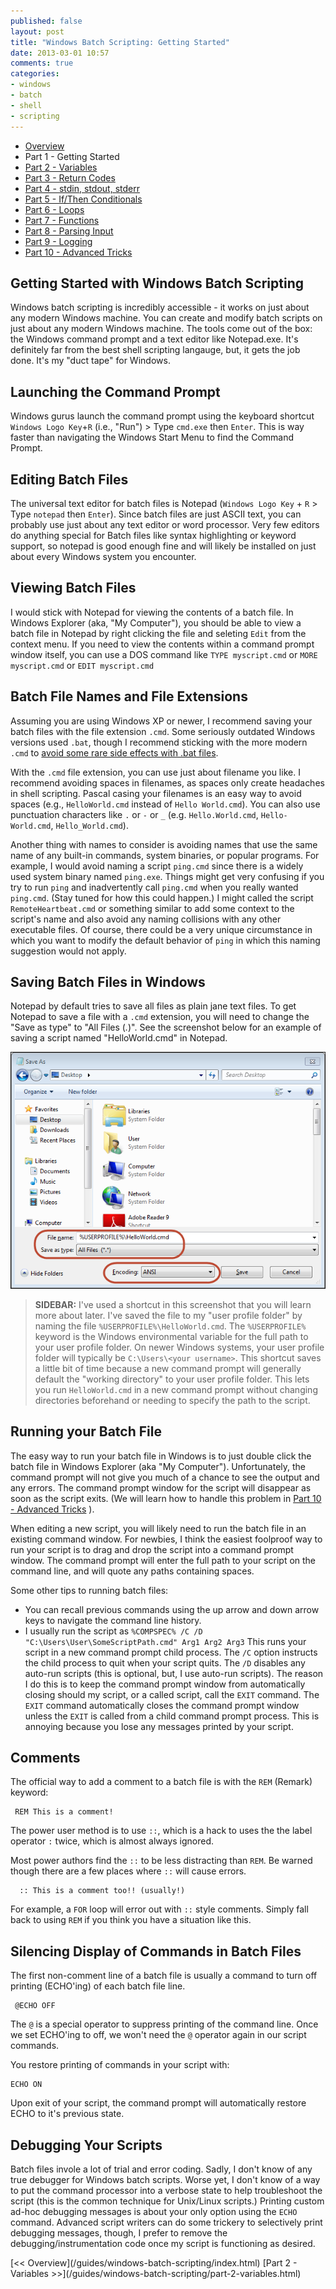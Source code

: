 ```yaml
---
published: false
layout: post
title: "Windows Batch Scripting: Getting Started"
date: 2013-03-01 10:57
comments: true
categories: 
- windows
- batch
- shell
- scripting
---
```


* [Overview](/guides/windows-batch-scripting/index.html)
* Part 1 - Getting Started
* [Part 2 - Variables](/guides/windows-batch-scripting/part-2-variables.html)
* [Part 3 - Return Codes](/guides/windows-batch-scripting/part-3-return-codes.html)
* [Part 4 - stdin, stdout, stderr](/guides/windows-batch-scripting/part-4-stdin-stdout-stderr.html)
* [Part 5 - If/Then Conditionals](/guides/windows-batch-scripting/part-5-if-then-conditionals.html)
* [Part 6 - Loops](/guides/windows-batch-scripting/part-6-loops.html)
* [Part 7 - Functions](/guides/windows-batch-scripting/part-7-functions.html)
* [Part 8 - Parsing Input](/guides/windows-batch-scripting/part-8-parsing-input.html)
* [Part 9 - Logging](/guides/windows-batch-scripting/part-9-logging.html)
* [Part 10 - Advanced Tricks](/guides/windows-batch-scripting/part-advanced-tricks.html)

## Getting Started with Windows Batch Scripting

Windows batch scripting is incredibly accessible - it works on just about any modern Windows machine.  You can create and modify batch scripts on just about any modern Windows machine.  The tools come out of the box: the Windows command prompt and a text editor like Notepad.exe.  It's definitely far from 
the best shell scripting langauge, but, it gets the job done.  It's my "duct tape" for Windows.

## Launching the Command Prompt
Windows gurus launch the command prompt using the keyboard shortcut `Windows Logo Key`+`R` (i.e., "Run") > Type `cmd.exe` then `Enter`.  This is way faster than navigating the Windows Start Menu to find the Command Prompt. 

## Editing Batch Files
The universal text editor for batch files is Notepad (`Windows Logo Key` + `R` > Type `notepad` then `Enter`).  Since batch files are just ASCII text, you can probably use just about any text editor or word processor.  Very few editors do anything special for Batch files like syntax highlighting or keyword support, so notepad is good enough fine and will likely be installed on just about every Windows system you encounter.

## Viewing Batch Files
I would stick with Notepad for viewing the contents of a batch file.  In Windows Explorer (aka, "My Computer"), you should be able to view a batch file in Notepad by right clicking the file and seleting `Edit` from the context menu. If you need to view the contents within a command prompt window itself, you can use a DOS command like `TYPE myscript.cmd` or `MORE myscript.cmd` or `EDIT myscript.cmd`

## Batch File Names and File Extensions
Assuming you are using Windows XP or newer, I recommend saving your batch files with the file extension `.cmd`.  Some seriously outdated Windows versions used `.bat`, though I recommend sticking with the more modern `.cmd` to [avoid some rare side effects with .bat files](http://waynes-world-it.blogspot.fr/2008/08/difference-between-bat-and-cmd.html).  

With the `.cmd` file extension, you can use just about filename you like.  I recommend avoiding spaces in filenames, as spaces only create headaches in shell scripting.  Pascal casing your filenames is an easy way to avoid spaces (e.g., `HelloWorld.cmd` instead of `Hello World.cmd`).  You can also use punctuation characters like `.` or `-` or `_` (e.g. `Hello.World.cmd`, `Hello-World.cmd`, `Hello_World.cmd`).

Another thing with names to consider is avoiding names that use the same name of any built-in commands, system binaries, or popular programs.  For example, I would avoid naming a script `ping.cmd` since there is a widely used system binary named `ping.exe`.  Things might get very confusing if you try to run `ping` and inadvertently call `ping.cmd` when you really wanted `ping.cmd`.  (Stay tuned for how this could happen.)  I might called the script `RemoteHeartbeat.cmd` or something similar to add some context to the script's name and also avoid any naming collisions with any other executable files.  Of course, there could be a very unique circumstance in which you want to modify the default behavior of `ping` in which this naming suggestion would not apply.

## Saving Batch Files in Windows
Notepad by default tries to save all files as plain jane text files.  To get Notepad to save a file with a `.cmd` extension, you will need to change the "Save as type" to "All Files (*.*)".  See the screenshot below for an example of saving a script named "HelloWorld.cmd" in Notepad.  

![Screenshot of saving a batch file in Notepad](/images/2013-03-03-A.png)

> **SIDEBAR:** I've used a shortcut in this screenshot that you will learn more about later.  I've saved the file to my "user profile folder" by naming
> the file `%USERPROFILE%\HelloWorld.cmd`.   The `%USERPROFILE%` keyword is the Windows environmental variable for the full path
> to your user profile folder.  On newer Windows systems, your user profile folder will typically be `C:\Users\<your username>`.  This shortcut
> saves a little bit of time because a new command prompt will generally default the "working directory" to your user profile folder. This lets you run
> `HelloWorld.cmd` in a new command prompt without changing directories beforehand or needing to specify the path to the script.

## Running your Batch File
The easy way to run your batch file in Windows is to just double click the batch file in Windows Explorer (aka "My Computer").  Unfortunately, the command prompt will not give you much of a chance to see the output and any errors.  The command prompt window for the script will disappear as soon as the script exits.  (We will learn how to handle this problem in [Part 10 - Advanced Tricks](/blog/2012/03/DD/title/) ).

When editing a new script, you will likely need to run the batch file in an existing command window.  For newbies, I think the easiest foolproof way to
run your script is to drag and drop the script into a command prompt window.  The command prompt will enter the full path to your script on the 
command line, and will quote any paths containing spaces.

Some other tips to running batch files:

* You can recall previous commands using the up arrow and down arrow keys to navigate the command line history.
* I usually run the script as 
  `%COMPSPEC% /C /D "C:\Users\User\SomeScriptPath.cmd" Arg1 Arg2 Arg3`
  This runs your script in a new command prompt child process.  The `/C` option instructs the child process to quit when your script quits.
  The `/D` disables any auto-run scripts (this is optional, but, I use auto-run scripts).  The reason I do this is to keep the command prompt
  window from automatically closing should my script, or a called script, call the `EXIT` command.  The `EXIT` command automatically closes
  the command prompt window unless the `EXIT` is called from a child command prompt process.  This is annoying because you lose any messages
  printed by your script.


## Comments
The official way to add a comment to a batch file is with the `REM` (Remark) keyword:

     REM This is a comment!

The power user method is to use `::`, which is a hack to uses the the label operator `:` twice, which is almost always ignored.  

Most power authors find the `::` to be less distracting than `REM`.  Be warned though there are a few places where `::` will cause errors. 

      :: This is a comment too!! (usually!)

For example, a `FOR` loop will error out with `::` style comments.  Simply fall back to using `REM` if you think you have a situation like this.

## Silencing Display of Commands in Batch Files
The first non-comment line of a batch file is usually a command to turn off printing (ECHO'ing) of each batch file line.

     @ECHO OFF

The `@` is a special operator to suppress printing of the command line.  Once we set ECHO'ing to off, we won't need the `@` operator again
in our script commands.

You restore printing of commands in your script with:

    ECHO ON

Upon exit of your script, the command prompt will automatically restore ECHO to it's previous state.

## Debugging Your Scripts

Batch files invole a lot of trial and error coding.  Sadly, I don't know of any true debugger for Windows batch scripts.  Worse yet, I don't
know of a way to put the command processor into a verbose state to help troubleshoot the script (this is the common technique for Unix/Linux
scripts.)  Printing custom ad-hoc debugging messages is about your only option using the `ECHO` command.  Advanced script writers can do
some trickery to selectively print debugging messages, though, I prefer to remove the debugging/instrumentation code once my script is 
functioning as desired.

<span class="basic-alignment left">
  [<< Overview](/guides/windows-batch-scripting/index.html) 
</span>
<span class="basic-alignment right">
[Part 2 - Variables >>](/guides/windows-batch-scripting/part-2-variables.html)
</span>
